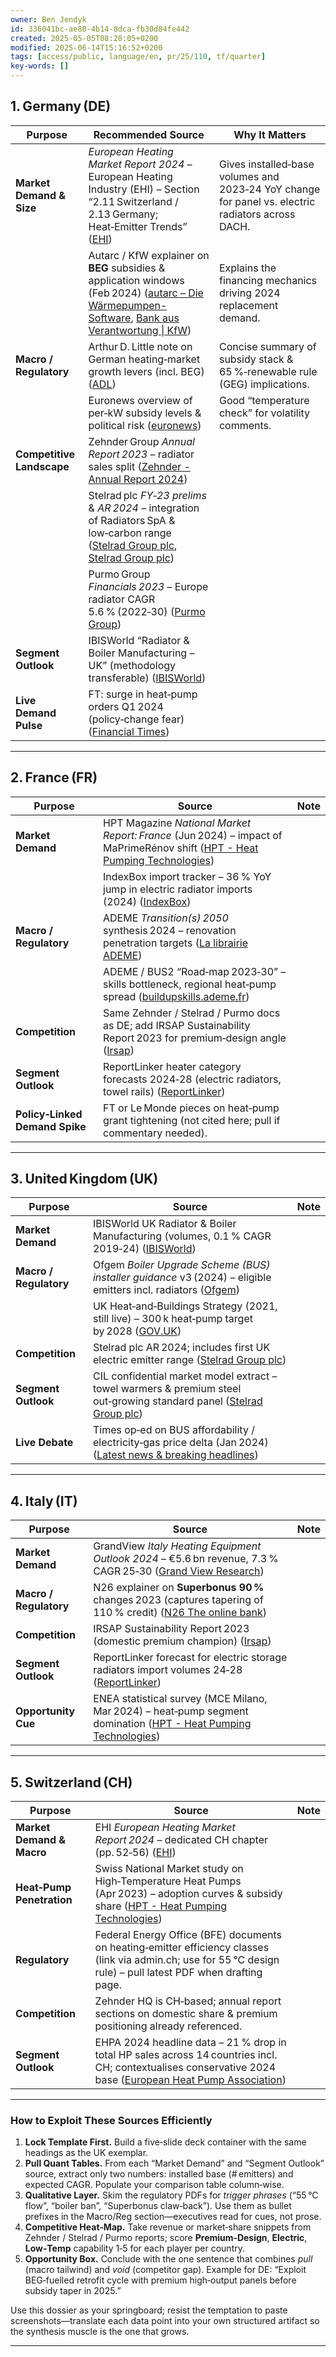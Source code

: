 ```yaml
---
owner: Ben Jendyk
id: 336041bc-ae80-4b14-8dca-fb30d84fe442
created: 2025-05-05T08:28:05+0200
modified: 2025-06-14T15:16:52+0200
tags: [access/public, language/en, pr/25/110, tf/quarter]
key-words: []
---
```


## 1. Germany (DE)

| Purpose                   | Recommended Source                                                                                                                                        | Why It Matters                                                                                    |
| ------------------------- | --------------------------------------------------------------------------------------------------------------------------------------------------------- | ------------------------------------------------------------------------------------------------- |
| **Market Demand & Size**  | *European Heating Market Report 2024* – European Heating Industry (EHI) – Section “2.11 Switzerland / 2.13 Germany; Heat‑Emitter Trends” ([EHI][1])       | Gives installed‑base volumes and 2023‑24 YoY change for panel vs. electric radiators across DACH. |
|                           | Autarc / KfW explainer on **BEG** subsidies & application windows (Feb 2024) ([autarc – Die Wärmepumpen-Software][2], [Bank aus Verantwortung \| KfW][3]) | Explains the financing mechanics driving 2024 replacement demand.                                 |
| **Macro / Regulatory**    | Arthur D. Little note on German heating‑market growth levers (incl. BEG) ([ADL][4])                                                                       | Concise summary of subsidy stack & 65 %‑renewable rule (GEG) implications.                        |
|                           | Euronews overview of per‑kW subsidy levels & political risk ([euronews][5])                                                                               | Good “temperature check” for volatility comments.                                                 |
| **Competitive Landscape** | Zehnder Group *Annual Report 2023* – radiator sales split ([Zehnder - Annual Report 2024][6])                                                             |                                                                                                   |
|                           | Stelrad plc *FY‑23 prelims* & *AR 2024* – integration of Radiators SpA & low‑carbon range ([Stelrad Group plc][7], [Stelrad Group plc][8])                |                                                                                                   |
|                           | Purmo Group *Financials 2023* – Europe radiator CAGR 5.6 % (2022‑30) ([Purmo Group][9])                                                                   |                                                                                                   |
| **Segment Outlook**       | IBISWorld “Radiator & Boiler Manufacturing – UK” (methodology transferable) ([IBISWorld][10])                                                             |                                                                                                   |
| **Live Demand Pulse**     | FT: surge in heat‑pump orders Q1 2024 (policy‑change fear) ([Financial Times][11])                                                                        |                                                                                                   |

---

## 2. France (FR)

| Purpose                        | Source                                                                                                                          | Note |
| ------------------------------ | ------------------------------------------------------------------------------------------------------------------------------- | ---- |
| **Market Demand**              | HPT Magazine *National Market Report: France* (Jun 2024) – impact of MaPrimeRénov shift ([HPT - Heat Pumping Technologies][12]) |      |
|                                | IndexBox import tracker – 36 % YoY jump in electric radiator imports (2024) ([IndexBox][13])                                    |      |
| **Macro / Regulatory**         | ADEME *Transition(s) 2050* synthesis 2024 – renovation penetration targets ([La librairie ADEME][14])                           |      |
|                                | ADEME / BUS2 “Road‑map 2023‑30” – skills bottleneck, regional heat‑pump spread ([buildupskills.ademe.fr][15])                   |      |
| **Competition**                | Same Zehnder / Stelrad / Purmo docs as DE; add IRSAP Sustainability Report 2023 for premium‑design angle ([Irsap][16])          |      |
| **Segment Outlook**            | ReportLinker heater category forecasts 2024‑28 (electric radiators, towel rails) ([ReportLinker][17])                           |      |
| **Policy‑Linked Demand Spike** | FT or Le Monde pieces on heat‑pump grant tightening (not cited here; pull if commentary needed).                                |      |

---

## 3. United Kingdom (UK)

| Purpose                | Source                                                                                                                     | Note |
| ---------------------- | -------------------------------------------------------------------------------------------------------------------------- | ---- |
| **Market Demand**      | IBISWorld UK Radiator & Boiler Manufacturing (volumes, 0.1 % CAGR 2019‑24) ([IBISWorld][10])                               |      |
| **Macro / Regulatory** | Ofgem *Boiler Upgrade Scheme (BUS) installer guidance* v3 (2024) – eligible emitters incl. radiators ([Ofgem][18])         |      |
|                        | UK Heat‑and‑Buildings Strategy (2021, still live) – 300 k heat‑pump target by 2028 ([GOV.UK][19])                          |      |
| **Competition**        | Stelrad plc AR 2024; includes first UK electric emitter range ([Stelrad Group plc][8])                                     |      |
| **Segment Outlook**    | CIL confidential market model extract – towel warmers & premium steel out‑growing standard panel ([Stelrad Group plc][20]) |      |
| **Live Debate**        | Times op‑ed on BUS affordability / electricity‑gas price delta (Jan 2024) ([Latest news & breaking headlines][21])         |      |

---

## 4. Italy (IT)

| Purpose                | Source                                                                                                                | Note |
| ---------------------- | --------------------------------------------------------------------------------------------------------------------- | ---- |
| **Market Demand**      | GrandView *Italy Heating Equipment Outlook 2024* – €5.6 bn revenue, 7.3 % CAGR 25‑30 ([Grand View Research][22])      |      |
| **Macro / Regulatory** | N26 explainer on **Superbonus 90 %** changes 2023 (captures tapering of 110 % credit) ([N26 The online bank][23])     |      |
| **Competition**        | IRSAP Sustainability Report 2023 (domestic premium champion) ([Irsap][16])                                            |      |
| **Segment Outlook**    | ReportLinker forecast for electric storage radiators import volumes 24‑28 ([ReportLinker][24])                        |      |
| **Opportunity Cue**    | ENEA statistical survey (MCE Milano, Mar 2024) – heat‑pump segment domination ([HPT - Heat Pumping Technologies][25]) |      |

---

## 5. Switzerland (CH)

| Purpose                   | Source                                                                                                                                                           | Note |
| ------------------------- | ---------------------------------------------------------------------------------------------------------------------------------------------------------------- | ---- |
| **Market Demand & Macro** | EHI *European Heating Market Report 2024* – dedicated CH chapter (pp. 52‑56) ([EHI][1])                                                                          |      |
| **Heat‑Pump Penetration** | Swiss National Market study on High‑Temperature Heat Pumps (Apr 2023) – adoption curves & subsidy share ([HPT - Heat Pumping Technologies][26])                  |      |
| **Regulatory**            | Federal Energy Office (BFE) documents on heating‑emitter efficiency classes (link via admin.ch; use for 55 °C design rule) – pull latest PDF when drafting page. |      |
| **Competition**           | Zehnder HQ is CH‑based; annual report sections on domestic share & premium positioning already referenced.                                                       |      |
| **Segment Outlook**       | EHPA 2024 headline data – 21 % drop in total HP sales across 14 countries incl. CH; contextualises conservative 2024 base ([European Heat Pump Association][27]) |      |

---

### How to Exploit These Sources Efficiently

1. **Lock Template First.** Build a five‑slide deck container with the same headings as the UK exemplar.
2. **Pull Quant Tables.** From each “Market Demand” and “Segment Outlook” source, extract only two numbers: installed base (# emitters) and expected CAGR. Populate your comparison table column‑wise.
3. **Qualitative Layer.** Skim the regulatory PDFs for *trigger phrases* (“55 °C flow”, “boiler ban”, “Superbonus claw‑back”). Use them as bullet prefixes in the Macro/Reg section—executives read for cues, not prose.
4. **Competitive Heat‑Map.** Take revenue or market‑share snippets from Zehnder / Stelrad / Purmo reports; score **Premium‑Design**, **Electric**, **Low‑Temp** capability 1‑5 for each player per country.
5. **Opportunity Box.** Conclude with the one sentence that combines *pull* (macro tailwind) and *void* (competitor gap). Example for DE: “Exploit BEG‑fuelled retrofit cycle with premium high‑output panels before subsidy taper in 2025.”

Use this dossier as your springboard; resist the temptation to paste screenshots—translate each data point into your own structured artifact so the synthesis muscle is the one that grows.

---

[1]: https://ehi.eu/wp-content/uploads/2025/04/HMR2024_web.pdf?utm_source=chatgpt.com "[PDF] Heating Market Report 2024 - European Heating Industry"
[2]: https://www.autarc.energy/en/wissen/beg-forderung-fur-heizungen-und-warmepumpen-von-der-kfw-in-2024?utm_source=chatgpt.com "KfW BEG funding for heating systems and heat pumps in 2024 - autarc"
[3]: https://www.kfw.de/About-KfW/Newsroom/Latest-News/News-Details_807936.html?utm_source=chatgpt.com "Heating replacement subsidy: application now possible for private ..."
[4]: https://www.adlittle.com/cz-en/insights/viewpoints/german-heating-market-growth-boosts-heat-contractors?utm_source=chatgpt.com "German heating market growth boosts heat contractors | Arthur D. Little"
[5]: https://www.euronews.com/green/2024/01/21/heat-pumps-government-subsidies-in-europe-are-making-green-tech-more-affordable?utm_source=chatgpt.com "Can you get government subsidies for heat pumps? Here are all the ..."
[6]: https://report.zehndergroup.com/2023/en/management-report?utm_source=chatgpt.com "Management Report - Annual Report 2023"
[7]: https://stelradplc.com/wp-content/uploads/2024/03/Stelrad-Group-plc-preliminary-announcement-FY2023-Final-website.pdf?utm_source=chatgpt.com "[PDF] preliminary announcement of final results for the year ended 3"
[8]: https://stelradplc.com/wp-content/uploads/2025/03/Stelrad-Group-plc-Annual-Report-2024.pdf?utm_source=chatgpt.com "[PDF] Stelrad Group plc Annual Report 2024"
[9]: https://investors.purmogroup.com/wp-content/uploads/2024/03/Purmo_Group_Financials_2023-1.pdf?utm_source=chatgpt.com "[PDF] Financials 2023 - Purmo Group"
[10]: https://www.ibisworld.com/united-kingdom/industry/radiator-boiler-manufacturing/1520/?utm_source=chatgpt.com "Radiator & Boiler Manufacturing in the UK - Market Research Report ..."
[11]: https://www.ft.com/content/1e402750-f77e-414b-8db1-ff6cc0a4b2d3?utm_source=chatgpt.com "Heat pump sales surge in Germany on fears conservatives will scrap subsidies"
[12]: https://heatpumpingtechnologies.org/heat-pumping-technologies-magazine-vol-42-no-2-2024-2/national-market-report-france/?utm_source=chatgpt.com "National Market Report: France: Heat Pump Market Report - HPT"
[13]: https://www.indexbox.io/blog/france-electric-heating-radiator-imports-2024/?utm_source=chatgpt.com "In 2024, France Sees a Significant Increase in Electric Heating ..."
[14]: https://librairie.ademe.fr/cadic/6739/transitions-2050-synthesis.pdf?modal=false&utm_source=chatgpt.com "[PDF] Transition(s) 2050, Summary New Edition 2024 - La librairie ADEME"
[15]: https://buildupskills.ademe.fr/sites/default/files/2024-07/Final_report_BUS2.pdf?utm_source=chatgpt.com "[PDF] BUS2 France - Roadmap and Action Plan 2023-2030"
[16]: https://www.irsap.com/en/company-2/news-corporate-5/sustainability-report?utm_source=chatgpt.com "Sustainability report - Irsap"
[17]: https://www.reportlinker.com/dataset/ab72ac47c6b1fee6793f252b949135b539b039a1?utm_source=chatgpt.com "Forecast: Electric Radiators, Convection Heaters and ... - ReportLinker"
[18]: https://www.ofgem.gov.uk/sites/default/files/2024-05/bus_guidance_for_installers_v3.0.pdf?utm_source=chatgpt.com "[PDF] Boiler Upgrade Scheme installer guidance - Ofgem"
[19]: https://www.gov.uk/government/publications/heat-and-buildings-strategy/heat-and-building-strategy-accessible-webpage?utm_source=chatgpt.com "Heat and building strategy (accessible webpage) - GOV.UK"
[20]: https://stelradplc.com/wp-content/uploads/2021/11/Stelrad-Radiator-Group-Limited-CIL-market-report-061121.pdf?utm_source=chatgpt.com "[PDF] Stelrad Radiator Group Limited"
[21]: https://www.thetimes.co.uk/article/heat-pumps-are-the-future-but-they-need-to-be-affordable-5f0gctshh?utm_source=chatgpt.com "'Heat pumps are the future - but they need to be affordable'"
[22]: https://www.grandviewresearch.com/horizon/outlook/heating-equipment-market/italy?utm_source=chatgpt.com "Italy Heating Equipment Market Size & Outlook, 2024-2030"
[23]: https://n26.com/en-it/blog/superbonus-italy?utm_source=chatgpt.com "Italy's Superbonus tax credit: Key changes in 2023 - N26"
[24]: https://www.reportlinker.com/dataset/48a4b6b71437f1ec9c836f38b436c71f4dfb6be9?utm_source=chatgpt.com "Forecast: Import of Electric Storage Heating Radiators to Italy"
[25]: https://heatpumpingtechnologies.org/heat-pumping-technologies-magazine-vol-42-no-3-2024/national-market-report-italy/?utm_source=chatgpt.com "National Market Report: Italy - Heat Pumping Technologies"
[26]: https://heatpumpingtechnologies.org/annex58/wp-content/uploads/sites/70/2023/09/swiss-national-market-hthps-cordin-arpagaus.pdf?utm_source=chatgpt.com "[PDF] HIGH TEMPERATURE HEAT PUMPS"
[27]: https://www.ehpa.org/market-data/?utm_source=chatgpt.com "Market data - European Heat Pump Association"

